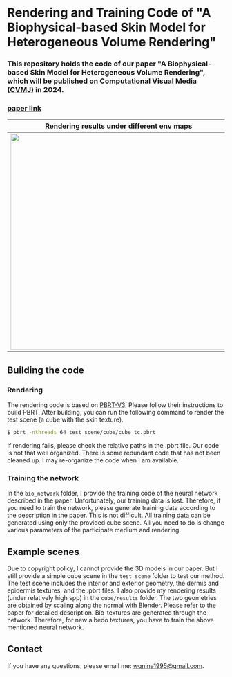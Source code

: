 Rendering and Training Code of "A Biophysical-based Skin Model for Heterogeneous Volume Rendering"
===============

### This repository holds the code of our paper "A Biophysical-based Skin Model for Heterogeneous Volume Rendering", which will be published on Computational Visual Media ([CVMJ](https://link.springer.com/journal/41095)) in 2024. 
### [paper link](https://drive.google.com/file/d/1pQV_Qx7x39Ob8w0mm5myReWi4JD5540N/view?usp=sharing)

| Rendering results under different env maps |
|:-----------:|
|<img src="paper/env_result_new.png" width="500px">|

Building the code
--------------
### Rendering
The rendering code is based on [PBRT-V3](https://github.com/mmp/pbrt-v3). Please follow their instructions to build PBRT. After building, you can run the following command to render the test scene (a cube with the skin texture). 
```bash
$ pbrt -nthreads 64 test_scene/cube/cube_tc.pbrt
```
If rendering fails, please check the relative paths in the .pbrt file. Our code is not that well organized. There is some redundant code that has not been cleaned up. I may re-organize the code when I am available.

### Training the network
In the `bio_network` folder, I provide the training code of the neural network described in the paper. Unfortunately, our training data is lost. Therefore, if you need to train the network, please generate training data according to the description in the paper. This is not difficult. All training data can be generated using only the provided cube scene. All you need to do is change various parameters of the participate medium and rendering.


Example scenes
--------------
Due to copyright policy, I cannot provide the 3D models in our paper. But I still provide a simple cube scene in the `test_scene` folder to test our method. The test scene includes the interior and exterior geometry, the dermis and epidermis textures, and the .pbrt files. I also provide my rendering results (under relatively high spp) in the `cube/results` folder. The two geometries are obtained by scaling along the normal with Blender. Please refer to the paper for detailed description. Bio-textures are generated through the network. Therefore, for new albedo textures, you have to train the above mentioned neural network.

Contact
--------------
If you have any questions, please email me: wqnina1995@gmail.com.

